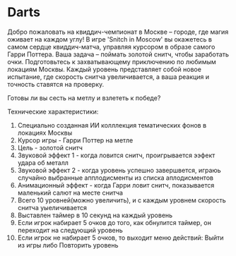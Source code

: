 # Darts
Добро пожаловать на квиддич-чемпионат в Москве – городе, где магия оживает на каждом углу! 
В игре 'Snitch in Moscow' вы окажетесь в самом сердце квиддич-матча, управляя курсором в образе самого Гарри Поттера. Ваша задача – поймать золотой снитч, чтобы заработать очки. Подготовьтесь к захватывающему приключению по любимым локациям Москвы. Каждый уровень представляет собой новое испытание, где скорость снитча увеличивается, а ваша реакция и точность ставятся на проверку.

Готовы ли вы сесть на метлу и взлететь к победе?

Технические характеристики:
1. Специально созданная ИИ колллекция тематических фонов в локациях Москвы
2. Курсор игры - Гарри Поттер на метле
3. Цель - золотой снитч
4. Звуковой эффект 1 - когда ловится снитч, проигрывается ээфект удара об металл
5. Звуковой эффект 2 - когда уровень успешно завершвется, играюь случайно выбранные апплодисменты из списка аплодисментов
6. Анимационный эффект - когда Гарри ловит снитч, показывается маленький салют на месте снитча
7. Всего 10 уровней(можно увеличить), и с каждым уровнем скорость снитча уыеличивается
8. Выставлен таймер в 10 секунд на каждый уровень
9. Если игрок набирает 5 очков до того, как обнулится таймер, он переходит на следующий уровень
10. Если игрок не набирает 5 очков, то выходит меню действий: Выйти из игры либо Повторить уровень
